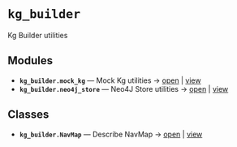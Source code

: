# `kg_builder`

Kg Builder utilities

<!-- START doctoc generated TOC please keep comment here to allow auto update -->
<!-- END doctoc generated TOC please keep comment here to allow auto update -->

## Modules

- **`kg_builder.mock_kg`** — Mock Kg utilities → [open](vscode://file//home/paul/kgfoundry/src/kg_builder/mock_kg.py:1:1) | [view](https://github.com/github.com/paul-heyse/blob/7ec04ff0de15b4ab6cf0b39b512d4f4c3c97054d/src/kg_builder/mock_kg.py#L1)
- **`kg_builder.neo4j_store`** — Neo4J Store utilities → [open](vscode://file//home/paul/kgfoundry/src/kg_builder/neo4j_store.py:1:1) | [view](https://github.com/github.com/paul-heyse/blob/7ec04ff0de15b4ab6cf0b39b512d4f4c3c97054d/src/kg_builder/neo4j_store.py#L1)

## Classes

- **`kg_builder.NavMap`** — Describe NavMap → [open](vscode://file//home/paul/kgfoundry/src/kgfoundry_common/navmap_types.py:32:1) | [view](https://github.com/github.com/paul-heyse/blob/7ec04ff0de15b4ab6cf0b39b512d4f4c3c97054d/src/kgfoundry_common/navmap_types.py#L32-L45)
<!-- agent:readme v1 sha:7ec04ff0de15b4ab6cf0b39b512d4f4c3c97054d content:e85c3ea629db -->
